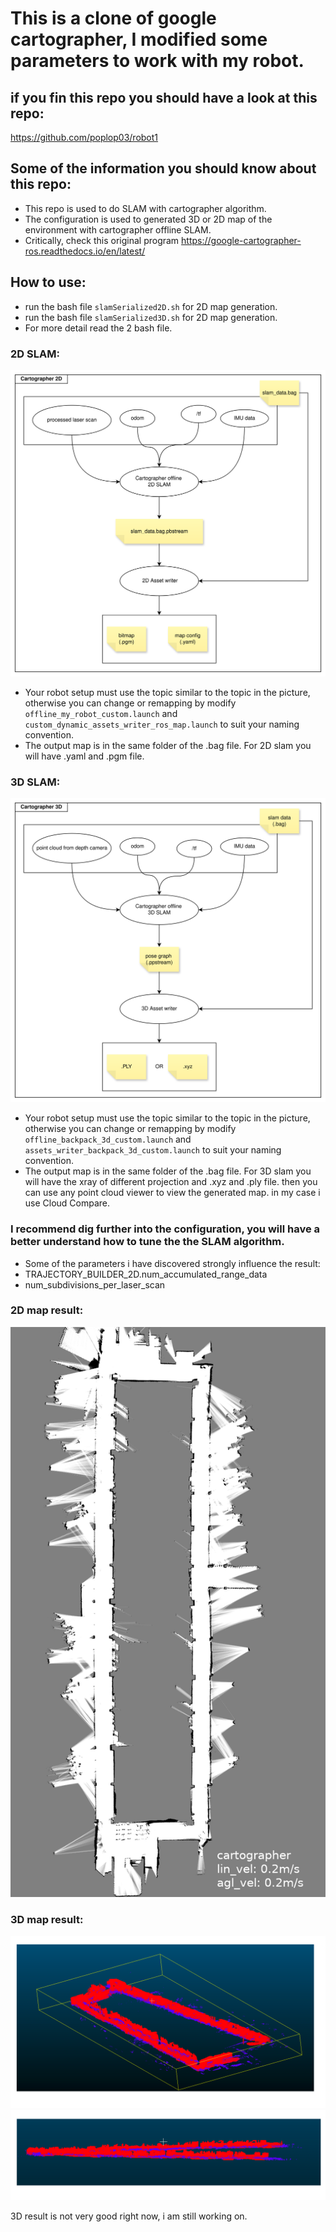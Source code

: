 # This is a clone of google cartographer, I modified some parameters to work with my robot.
## if you fin this repo you should have a look at this repo:
https://github.com/poplop03/robot1 
## Some of the information you should know about this repo:
- This repo is used to do SLAM with cartographer algorithm.
- The configuration is used to generated 3D or 2D map of the environment with cartographer offline SLAM.
- Critically, check this original program https://google-cartographer-ros.readthedocs.io/en/latest/
## How to use:
- run the bash file `slamSerialized2D.sh` for 2D map generation.
- run the bash file `slamSerialized3D.sh` for 2D map generation.
- For more detail read the 2 bash file.
### 2D SLAM:
![2D SLAM](/docs/pics/carto2D.png)
- Your robot setup must use the topic similar to the topic in the picture, otherwise you can change or remapping by modify `offline_my_robot_custom.launch` and `custom_dynamic_assets_writer_ros_map.launch` to suit your naming convention.
- The output map is in the same folder of the .bag file. For 2D slam you will have .yaml and .pgm file.
### 3D SLAM:
![3D SLAM](/docs/pics/carto3D.png)
- Your robot setup must use the topic similar to the topic in the picture, otherwise you can change or remapping by modify `offline_backpack_3d_custom.launch` and `assets_writer_backpack_3d_custom.launch` to suit your naming convention.
- The output map is in the same folder of the .bag file. For 3D slam you will have the xray of different projection and .xyz and .ply file. then you can use any point cloud viewer to view the generated map. in my case i use Cloud Compare.

### I recommend dig further into the configuration, you will have a better understand how to tune the the SLAM algorithm.
- Some of the parameters i have discovered strongly influence the result:
- TRAJECTORY_BUILDER_2D.num_accumulated_range_data
- num_subdivisions_per_laser_scan

### 2D map result:
![2D map](/docs/pics/carto_0.2_word.png)
### 3D map result:
![3D map 1](/docs/pics/map3D_1.png)
![3D map 2](/docs/pics/map3D_2.png)

3D result is not very good right now, i am still working on.


